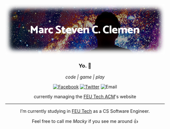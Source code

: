<p align="center">
  <img src="https://raw.githubusercontent.com/mackyclemen/mackyclemen/master/header-github.png" alt="Marc Steven Clemen, on a starry background depicting a galaxy" />
</p>

<h3 align="center">Yo. 👋</h3>
<p align="center"><em>code | game | play</em></p>

<p align="center">
<a href="https://fb.me/mackyuuuuu"><img src="https://img.shields.io/badge/facebook-mackyclemen-blue?style=flat-square&logo=facebook&logoColor=white" alt="Facebook"/></a>
<a href="https://twitter.com/mackyuuuuu"><img src="https://img.shields.io/badge/twitter-mackyuuuuu-blue?style=flat-square&logo=twitter&logoColor=white" alt="Twitter"/></a>
<img src="https://img.shields.io/badge/gmail-mackyclemen-red?style=flat-square&logo=gmail&logoColor=white" alt="Email"/>
</p>

<p align="center"> currently managing the <a href="http://feutech.acm.org" target="_blank" rel="noopener noreferrer">FEU Tech ACM</a>'s website </p>

-----

<p align="center">I’m currently studying in <a href="https://www.feutech.edu.ph/">FEU Tech</a> as a CS Software Engineer.</p>
<p align="center">Feel free to call me <em>Macky</em> if you see me around 👍</p>
<!--
**mackyclemen/mackyclemen** is a ✨ _special_ ✨ repository because its `README.md` (this file) appears on your GitHub profile.

Here are some ideas to get you started:

- 🔭 I’m currently working on ...
- 🌱 I’m currently learning ...
- 👯 I’m looking to collaborate on ...
- 🤔 I’m looking for help with ...
- 💬 Ask me about ...
- 📫 How to reach me: ...
- 😄 Pronouns: ...
- ⚡ Fun fact: ...
-->
